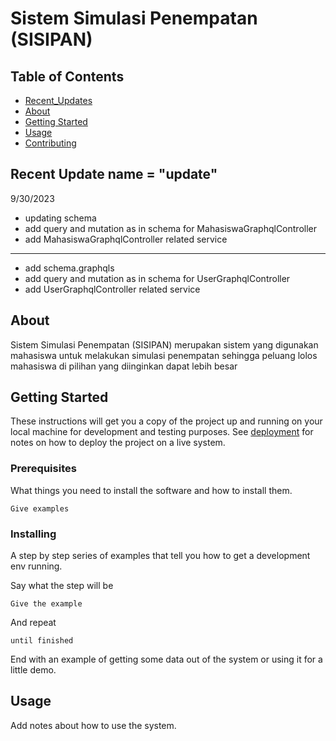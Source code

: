 # Sistem Simulasi Penempatan (SISIPAN)

## Table of Contents

- [Recent_Updates](#update)
- [About](#about)
- [Getting Started](#getting_started)
- [Usage](#usage)
- [Contributing](../CONTRIBUTING.md)


## Recent Update <a> name = "update"</a>

9/30/2023
- updating schema
- add query and mutation as in schema for MahasiswaGraphqlController
- add MahasiswaGraphqlController related service
---
- add schema.graphqls
- add query and mutation as in schema for UserGraphqlController
- add UserGraphqlController related service

## About <a name = "about"></a>

Sistem Simulasi Penempatan (SISIPAN) merupakan sistem yang digunakan mahasiswa untuk melakukan simulasi penempatan sehingga peluang lolos mahasiswa di pilihan yang diinginkan dapat lebih besar

## Getting Started <a name = "getting_started"></a>

These instructions will get you a copy of the project up and running on your local machine for development and testing purposes. See [deployment](#deployment) for notes on how to deploy the project on a live system.

### Prerequisites

What things you need to install the software and how to install them.

```
Give examples
```

### Installing

A step by step series of examples that tell you how to get a development env running.

Say what the step will be

```
Give the example
```

And repeat

```
until finished
```

End with an example of getting some data out of the system or using it for a little demo.

## Usage <a name = "usage"></a>

Add notes about how to use the system.
